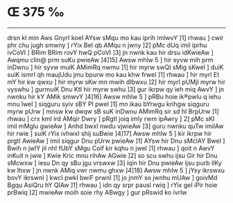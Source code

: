 # Œ 375 ‰
---
drsn kI min Aws GnyrI koeI AYsw sMqu mo kau iprih imlwvY ]1] rhwau
] cwir phr chu jugh smwny ] rYix BeI qb AMqu n jwny ]2] pMc dUq
imil iprhu ivCoVI ] BRim BRim rovY hwQ pCoVI ]3] jn nwnk kau hir
drsu idKwieAw ] Awqmu cIin@ prm suKu pwieAw ]4]15] Awsw mhlw 5 ]
hir syvw mih prm inDwnu ] hir syvw muiK AMimRq nwmu ]1] hir myrw swQI
sMig sKweI ] duiK suiK ismrI qh maujUdu jmu bpurw mo kau khw frweI
]1] rhwau ] hir myrI Et mY hir kw qwxu ] hir myrw sKw mn mwih
dIbwxu ]2] hir myrI pUMjI myrw hir vyswhu ] gurmuiK Dnu KtI hir myrw swhu
]3] gur ikrpw qy ieh miq AwvY ] jn nwnku hir kY AMik smwvY ]4]16]
Awsw mhlw 5 ] pRBu hoie ik®pwlu q iehu mnu lweI ] siqguru syiv sBY Pl
pweI ]1] mn ikau bYrwgu krihgw siqguru myrw pUrw ] mnsw kw dwqw sB
suK inDwnu AMimRq sir sd hI BrpUrw ]1] rhwau ] crx kml ird AMqir
Dwry ] pRgtI joiq imly rwm ipAwry ] 2] pMc sKI imil mMglu gwieAw ]
Anhd bwxI nwdu vjwieAw ]3] guru nwnku quTw imilAw hir rwie ] suiK
rYix ivhwxI shij suBwie ]4]17] Awsw mhlw 5 ] kir ikrpw hir
prgtI AwieAw ] imil siqgur Dnu pUrw pwieAw ]1] AYsw hir Dnu sMcIAY
BweI ] Bwih n jwlY jil nhI fUbY sMgu Coif kir kqhu n jweI ]1] rhwau
] qoit n AwvY inKuit n jwie ] Kwie Kric mnu rihAw AGwie ]2] so scu
swhu ijsu Gir hir Dnu sMcwxw ] iesu Dn qy sBu jgu vrswxw ]3] iqin
hir Dnu pwieAw ijsu purb ilKy kw lhxw ] jn nwnk AMiq vwr nwmu ghxw
]4]18] Awsw mhlw 5 ] jYsy ikrswxu bovY ikrswnI ] kwcI pwkI bwiF
prwnI ]1] jo jnmY so jwnhu mUAw ] goivMd Bgqu AsiQru hY QIAw ]1]
rhwau ] idn qy srpr pausI rwiq ] rYix geI iPir hoie prBwiq ]2]
mwieAw moih soie rhy ABwgy ] gur pRswid ko ivrlw
####
